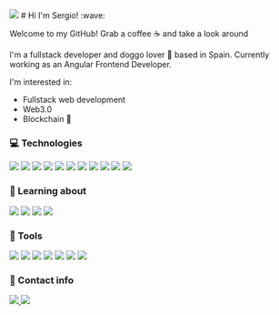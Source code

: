 <img src="./aurora.jpg"/>
<!-- img taken by: https://www.instagram.com/tobias.bjorkli/ go visit his instagram-->
# Hi I'm Sergio! :wave:

Welcome to my GitHub!
Grab a coffee :coffee: and take a look around

I'm a fullstack developer and doggo lover :dog: based in Spain. Currently working as an Angular Frontend Developer.

I'm interested in:

- Fullstack web development
- Web3.0  
- Blockchain :link:

### :computer: Technologies

<div class="shields">
    <img src="https://img.shields.io/badge/Angular-DD0031?style=flat&logo=angular&logoColor=white"/>
    <img src="https://img.shields.io/badge/-HTML5-E34F26?style=flat&logo=HTML5&logoColor=white"/>
    <img src="https://img.shields.io/badge/Sass-CC6699?style=flat&logo=sass&logoColor=white"/>
    <img src="https://img.shields.io/badge/-CSS3-1572B6?style=flat&logo=CSS3&logoColor=white"/>
    <img src="https://img.shields.io/badge/TypeScript-007ACC?style=flat&logo=typescript&logoColor=white"/>
    <img src="https://img.shields.io/badge/JavaScript-323330?style=flat&logo=javascript&logoColor=F7DF1E"/>
    <img src="https://img.shields.io/badge/-ESLint-4B32C3?style=flat&logo=ESLint&logoColor=white">
    <img src="https://img.shields.io/badge/-WebPack-1C78C0?style=flat&logo=WebPack logoColor=white"/>
    <img src="https://img.shields.io/badge/Node.js-43853D?style=flat&logo=node.js&logoColor=white"/>
    <img src="https://img.shields.io/badge/MongoDB-4EA94B?style=flat&logo=mongodb&logoColor=white"/>
    <img src="https://img.shields.io/badge/-MySQL-F29111?style=flat&logo=MySQL&logoColor=white"/>
</div>

### :book: Learning about

<div class="shields">
    <img src="https://img.shields.io/badge/Go-00ADD8?style=flat&logo=go&logoColor=white"/>
    <img src="https://img.shields.io/badge/React-20232A?style=flat&logo=react&logoColor=61DAFB"/>
    <img src="https://img.shields.io/badge/Svelte-4A4A55?style=flat&logo=svelte&logoColor=FF3E00"/>
    <img src="https://img.shields.io/badge/Flutter-02569B?style=flat&logo=flutter&logoColor=white"/>
</div>

### :wrench: Tools

<div class="shields">
    <img src="https://img.shields.io/badge/-Visual%20Studio%20Code-23A9F2?style=flat&logo=Visual%20Studio%20Code&logoColor=white"/>
    <img src="https://img.shields.io/badge/-Github-181717?style=flat&logo=GitHub&logoColor=white"/>
    <img src="https://img.shields.io/badge/-Git-F44D27?style=flat&logo=Git&logoColor=white"/>
    <img src="https://img.shields.io/badge/-NPM-CB3837?style=flat&logo=NPM&logoColor=white"/>
    <img src="https://img.shields.io/badge/-Trello-0079BF?style=flat&logo=Trello&logoColor=white"/>
    <img src="https://img.shields.io/badge/-Slack-E01563?style=flat&logo=Slack&logoColor=white"/>
    <img src="https://img.shields.io/badge/-Notion-000000?style=flat&logo=Notion&logoColor=white"/>
</div>

### :iphone: Contact info

<div class="shields">
    <a href="mailto:oigresanep@gmail.com">
        <img src="https://img.shields.io/badge/Gmail-D14836?style=flat&logo=gmail&logoColor=white"/>
    </a>
    <a href="https://www.linkedin.com/in/sergio-pe%C3%B1a-bayona-297308128/">
        <img src="https://img.shields.io/badge/LinkedIn-0077B5?style=flat&logo=linkedin&logoColor=white"/>
    </a>
</div>
